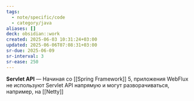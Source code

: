 ```yaml
---
tags:
  - note/specific/code
  - category/java
aliases: []
deck: obsidian::work
created: 2025-06-03 10:31:24+03:00
updated: 2025-06-06T07:08:31+03:00
sr-due: 2025-06-09
sr-interval: 3
sr-ease: 250
---
```


**Servlet API**
—
Начиная со [[Spring Framework]] 5, приложения WebFlux не используют Servlet API напрямую и могут разворачиваться, например, на [[Netty]]
